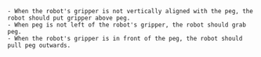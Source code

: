 
    - When the robot's gripper is not vertically aligned with the peg, the robot should put gripper above peg.
    - When peg is not left of the robot's gripper, the robot should grab peg.
    - When the robot's gripper is in front of the peg, the robot should pull peg outwards.